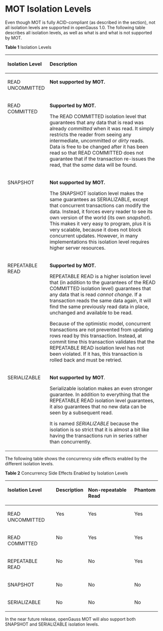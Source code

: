 # MOT Isolation Levels<a name="EN-US_TOPIC_0270171518"></a>

Even though MOT is fully ACID-compliant \(as described in the section\), not all isolation levels are supported in openGauss 1.0. The following table describes all isolation levels, as well as what is and what is not supported by MOT.

**Table  1**  Isolation Levels

<a name="table38517424"></a>
<table><thead align="left"><tr id="row29852746"><th class="cellrowborder" valign="top" width="24.240000000000002%" id="mcps1.2.3.1.1"><p id="p2153374"><a name="p2153374"></a><a name="p2153374"></a>Isolation Level</p>
</th>
<th class="cellrowborder" valign="top" width="75.76%" id="mcps1.2.3.1.2"><p id="p40205569"><a name="p40205569"></a><a name="p40205569"></a>Description</p>
</th>
</tr>
</thead>
<tbody><tr id="row35425694"><td class="cellrowborder" valign="top" width="24.240000000000002%" headers="mcps1.2.3.1.1 "><p id="p50908955"><a name="p50908955"></a><a name="p50908955"></a>READ UNCOMMITTED</p>
</td>
<td class="cellrowborder" valign="top" width="75.76%" headers="mcps1.2.3.1.2 "><p id="p29984672"><a name="p29984672"></a><a name="p29984672"></a><strong id="b1426598"><a name="b1426598"></a><a name="b1426598"></a>Not supported by MOT.</strong></p>
</td>
</tr>
<tr id="row12839382"><td class="cellrowborder" valign="top" width="24.240000000000002%" headers="mcps1.2.3.1.1 "><p id="p33357028"><a name="p33357028"></a><a name="p33357028"></a>READ COMMITTED</p>
</td>
<td class="cellrowborder" valign="top" width="75.76%" headers="mcps1.2.3.1.2 "><p id="p17564787"><a name="p17564787"></a><a name="p17564787"></a><strong id="b23865363"><a name="b23865363"></a><a name="b23865363"></a>Supported by MOT.</strong></p>
<p id="p13461675"><a name="p13461675"></a><a name="p13461675"></a>The READ COMMITTED isolation level that guarantees that any data that is read was already <em id="i54046213"><a name="i54046213"></a><a name="i54046213"></a>committed</em> when it was read. It simply restricts the reader from seeing any intermediate, uncommitted or <em id="i16653875"><a name="i16653875"></a><a name="i16653875"></a>dirty </em>reads. Data is free to be changed after it has been read so that READ COMMITTED does not guarantee that if the transaction re-issues the read, that the s<em id="i15667148"><a name="i15667148"></a><a name="i15667148"></a>ame</em> data will be found.</p>
</td>
</tr>
<tr id="row6786611"><td class="cellrowborder" valign="top" width="24.240000000000002%" headers="mcps1.2.3.1.1 "><p id="p12844628"><a name="p12844628"></a><a name="p12844628"></a>SNAPSHOT</p>
</td>
<td class="cellrowborder" valign="top" width="75.76%" headers="mcps1.2.3.1.2 "><p id="p33781949"><a name="p33781949"></a><a name="p33781949"></a><strong id="b35602093"><a name="b35602093"></a><a name="b35602093"></a>Not supported by MOT.</strong></p>
<p id="p51983383"><a name="p51983383"></a><a name="p51983383"></a>The SNAPSHOT isolation level makes the same guarantees as SERIALIZABLE, except that concurrent transactions can modify the data. Instead, it forces every reader to see its own version of the world (its own <em id="i65197270"><a name="i65197270"></a><a name="i65197270"></a>snapshot</em>). This makes it very easy to program, plus it is very scalable, because it does not block concurrent updates. However, in many implementations this isolation level requires higher server resources.</p>
</td>
</tr>
<tr id="row49904522"><td class="cellrowborder" valign="top" width="24.240000000000002%" headers="mcps1.2.3.1.1 "><p id="p15734461"><a name="p15734461"></a><a name="p15734461"></a>REPEATABLE READ</p>
</td>
<td class="cellrowborder" valign="top" width="75.76%" headers="mcps1.2.3.1.2 "><p id="p66531800"><a name="p66531800"></a><a name="p66531800"></a><strong id="b61915292"><a name="b61915292"></a><a name="b61915292"></a>Supported by MOT.</strong></p>
<p id="p20366724"><a name="p20366724"></a><a name="p20366724"></a>REPEATABLE READ is a higher isolation level that (in addition to the guarantees of the READ COMMITTED isolation level) guarantees that any data that is read <em id="i49082792"><a name="i49082792"></a><a name="i49082792"></a>cannot change</em>. If a transaction reads the same data again, it will find the same previously read data in place, unchanged and available to be read.</p>
<p id="p39091944"><a name="p39091944"></a><a name="p39091944"></a>Because of the optimistic model, concurrent transactions are not prevented from updating rows read by this transaction. Instead, at commit time this transaction validates that the REPEATABLE READ isolation level has not been violated. If it has, this transaction is rolled back and must be retried.</p>
</td>
</tr>
<tr id="row16283183"><td class="cellrowborder" valign="top" width="24.240000000000002%" headers="mcps1.2.3.1.1 "><p id="p43869467"><a name="p43869467"></a><a name="p43869467"></a>SERIALIZABLE</p>
</td>
<td class="cellrowborder" valign="top" width="75.76%" headers="mcps1.2.3.1.2 "><p id="p63765972"><a name="p63765972"></a><a name="p63765972"></a><strong id="b37022841"><a name="b37022841"></a><a name="b37022841"></a>Not supported by MOT</strong>.</p>
<p id="p64770113"><a name="p64770113"></a><a name="p64770113"></a>Serializable isolation makes an even stronger guarantee. In addition to everything that the REPEATABLE READ isolation level guarantees, it also guarantees that no new data can be seen by a subsequent read.</p>
<p id="p46060111"><a name="p46060111"></a><a name="p46060111"></a>It is named <em id="i11887819"><a name="i11887819"></a><a name="i11887819"></a>SERIALIZABLE</em> because the isolation is so strict that it is almost a bit like having the transactions run in series rather than concurrently.</p>
</td>
</tr>
</tbody>
</table>

The following table shows the concurrency side effects enabled by the different isolation levels.

**Table  2**  Concurrency Side Effects Enabled by Isolation Levels

<a name="table47951145"></a>
<table><thead align="left"><tr id="row12791742"><th class="cellrowborder" valign="top" width="32.65%" id="mcps1.2.5.1.1"><p id="p29498151"><a name="p29498151"></a><a name="p29498151"></a>Isolation Level</p>
</th>
<th class="cellrowborder" valign="top" width="18.37%" id="mcps1.2.5.1.2"><p id="p40539992"><a name="p40539992"></a><a name="p40539992"></a>Description</p>
</th>
<th class="cellrowborder" valign="top" width="32.65%" id="mcps1.2.5.1.3"><p id="p62513914"><a name="p62513914"></a><a name="p62513914"></a>Non-repeatable Read</p>
</th>
<th class="cellrowborder" valign="top" width="16.33%" id="mcps1.2.5.1.4"><p id="p30462260"><a name="p30462260"></a><a name="p30462260"></a>Phantom</p>
</th>
</tr>
</thead>
<tbody><tr id="row51524015"><td class="cellrowborder" valign="top" width="32.65%" headers="mcps1.2.5.1.1 "><p id="p12695699"><a name="p12695699"></a><a name="p12695699"></a>READ UNCOMMITTED</p>
</td>
<td class="cellrowborder" valign="top" width="18.37%" headers="mcps1.2.5.1.2 "><p id="p21718662"><a name="p21718662"></a><a name="p21718662"></a>Yes</p>
</td>
<td class="cellrowborder" valign="top" width="32.65%" headers="mcps1.2.5.1.3 "><p id="p14381235"><a name="p14381235"></a><a name="p14381235"></a>Yes</p>
</td>
<td class="cellrowborder" valign="top" width="16.33%" headers="mcps1.2.5.1.4 "><p id="p24029376"><a name="p24029376"></a><a name="p24029376"></a>Yes</p>
</td>
</tr>
<tr id="row14937794"><td class="cellrowborder" valign="top" width="32.65%" headers="mcps1.2.5.1.1 "><p id="p2001795"><a name="p2001795"></a><a name="p2001795"></a>READ COMMITTED</p>
</td>
<td class="cellrowborder" valign="top" width="18.37%" headers="mcps1.2.5.1.2 "><p id="p27927672"><a name="p27927672"></a><a name="p27927672"></a>No</p>
</td>
<td class="cellrowborder" valign="top" width="32.65%" headers="mcps1.2.5.1.3 "><p id="p47548937"><a name="p47548937"></a><a name="p47548937"></a>Yes</p>
</td>
<td class="cellrowborder" valign="top" width="16.33%" headers="mcps1.2.5.1.4 "><p id="p26258720"><a name="p26258720"></a><a name="p26258720"></a>Yes</p>
</td>
</tr>
<tr id="row35001888"><td class="cellrowborder" valign="top" width="32.65%" headers="mcps1.2.5.1.1 "><p id="p16580664"><a name="p16580664"></a><a name="p16580664"></a>REPEATABLE READ</p>
</td>
<td class="cellrowborder" valign="top" width="18.37%" headers="mcps1.2.5.1.2 "><p id="p856520"><a name="p856520"></a><a name="p856520"></a>No</p>
</td>
<td class="cellrowborder" valign="top" width="32.65%" headers="mcps1.2.5.1.3 "><p id="p2269305"><a name="p2269305"></a><a name="p2269305"></a>No</p>
</td>
<td class="cellrowborder" valign="top" width="16.33%" headers="mcps1.2.5.1.4 "><p id="p49596018"><a name="p49596018"></a><a name="p49596018"></a>Yes</p>
</td>
</tr>
<tr id="row43710986"><td class="cellrowborder" valign="top" width="32.65%" headers="mcps1.2.5.1.1 "><p id="p50928963"><a name="p50928963"></a><a name="p50928963"></a>SNAPSHOT</p>
</td>
<td class="cellrowborder" valign="top" width="18.37%" headers="mcps1.2.5.1.2 "><p id="p31605337"><a name="p31605337"></a><a name="p31605337"></a>No</p>
</td>
<td class="cellrowborder" valign="top" width="32.65%" headers="mcps1.2.5.1.3 "><p id="p9895475"><a name="p9895475"></a><a name="p9895475"></a>No</p>
</td>
<td class="cellrowborder" valign="top" width="16.33%" headers="mcps1.2.5.1.4 "><p id="p63335993"><a name="p63335993"></a><a name="p63335993"></a>No</p>
</td>
</tr>
<tr id="row33153033"><td class="cellrowborder" valign="top" width="32.65%" headers="mcps1.2.5.1.1 "><p id="p1041149"><a name="p1041149"></a><a name="p1041149"></a>SERIALIZABLE</p>
</td>
<td class="cellrowborder" valign="top" width="18.37%" headers="mcps1.2.5.1.2 "><p id="p17224274"><a name="p17224274"></a><a name="p17224274"></a>No</p>
</td>
<td class="cellrowborder" valign="top" width="32.65%" headers="mcps1.2.5.1.3 "><p id="p52988976"><a name="p52988976"></a><a name="p52988976"></a>No</p>
</td>
<td class="cellrowborder" valign="top" width="16.33%" headers="mcps1.2.5.1.4 "><p id="p64248638"><a name="p64248638"></a><a name="p64248638"></a>No</p>
</td>
</tr>
</tbody>
</table>

In the near future release, openGauss MOT will also support both SNAPSHOT and SERIALIZABLE isolation levels.

